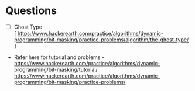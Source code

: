 # Questions 

- [ ] Ghost Type    
      [ https://www.hackerearth.com/practice/algorithms/dynamic-programming/bit-masking/practice-problems/algorithm/the-ghost-type/ ]    

- Refer here for tutorial and problems -    
https://www.hackerearth.com/practice/algorithms/dynamic-programming/bit-masking/tutorial/   
https://www.hackerearth.com/practice/algorithms/dynamic-programming/bit-masking/practice-problems/  
